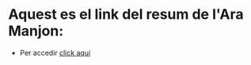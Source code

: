 # Aquest es el link del resum de l'Ara Manjon:

* Per accedir [click aquí](https://github.com/AraManjon/fdlp/blob/master/introduccio/introduccio.md)